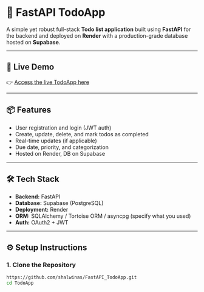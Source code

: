 # 📝 FastAPI TodoApp

A simple yet robust full-stack **Todo list application** built using **FastAPI** for the backend and deployed on **Render** with a production-grade database hosted on **Supabase**.

---

## 🚀 Live Demo

👉 [Access the live TodoApp here](https://todoapp-by-shalwin.onrender.com)

---

## 📦 Features

- User registration and login (JWT auth)
- Create, update, delete, and mark todos as completed
- Real-time updates (if applicable)
- Due date, priority, and categorization
- Hosted on Render, DB on Supabase

---

## 🛠️ Tech Stack

- **Backend:** FastAPI
- **Database:** Supabase (PostgreSQL)
- **Deployment:** Render
- **ORM:** SQLAlchemy / Tortoise ORM / asyncpg (specify what you used)
- **Auth:** OAuth2 + JWT

---

## ⚙️ Setup Instructions

### 1. Clone the Repository

```bash
https://github.com/shalwinas/FastAPI_TodoApp.git
cd TodoApp
